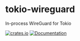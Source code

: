 # tokio-wireguard

In-process WireGuard for Tokio

[![crates.io](https://img.shields.io/crates/v/tokio-wireguard.svg)](https://crates.io/crates/tokio-wireguard)
[![Documentation](https://docs.rs/tokio-wireguard/badge.svg)](https://docs.rs/tokio-wireguard)

```rust

```
